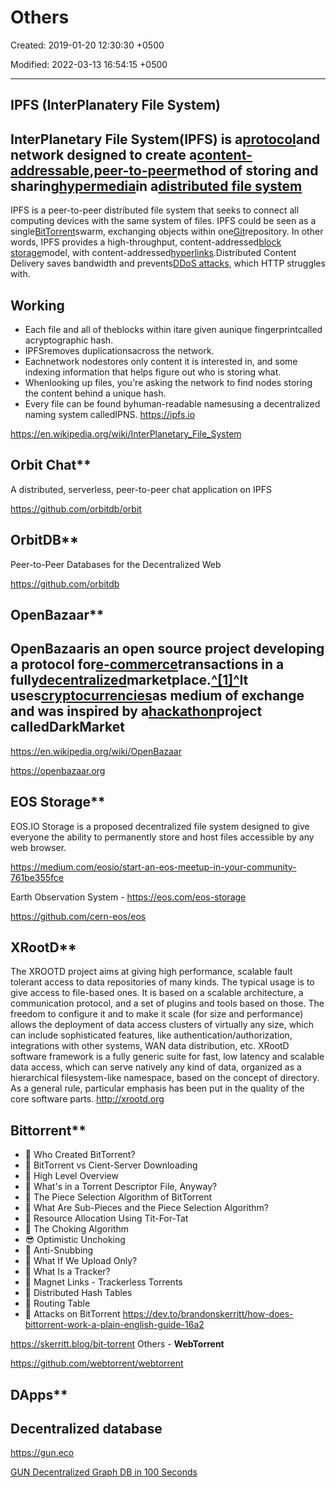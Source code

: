 # Others

Created: 2019-01-20 12:30:30 +0500

Modified: 2022-03-13 16:54:15 +0500

---

## IPFS (InterPlanatery File System)

## InterPlanetary File System(IPFS) is a[protocol](https://en.wikipedia.org/wiki/Communications_protocol)and network designed to create a[content-addressable](https://en.wikipedia.org/wiki/Content-addressable_storage),[peer-to-peer](https://en.wikipedia.org/wiki/Peer-to-peer)method of storing and sharing[hypermedia](https://en.wikipedia.org/wiki/Hypermedia)in a[distributed file system](https://en.wikipedia.org/wiki/Distributed_file_system)

IPFS is a peer-to-peer distributed file system that seeks to connect all computing devices with the same system of files. IPFS could be seen as a single[BitTorrent](https://en.wikipedia.org/wiki/BitTorrent)swarm, exchanging objects within one[Git](https://en.wikipedia.org/wiki/Git_(software))repository. In other words, IPFS provides a high-throughput, content-addressed[block storage](https://en.wikipedia.org/wiki/Block_storage)model, with content-addressed[hyperlinks](https://en.wikipedia.org/wiki/Hyperlink).Distributed Content Delivery saves bandwidth and prevents[DDoS attacks](https://en.wikipedia.org/wiki/Denial-of-service_attack), which HTTP struggles with.

## Working

- Each file and all of theblocks within itare given aunique fingerprintcalled acryptographic hash.
- IPFSremoves duplicationsacross the network.
- Eachnetwork nodestores only content it is interested in, and some indexing information that helps figure out who is storing what.
- Whenlooking up files, you're asking the network to find nodes storing the content behind a unique hash.
- Every file can be found byhuman-readable namesusing a decentralized naming system calledIPNS.
<https://ipfs.io>

<https://en.wikipedia.org/wiki/InterPlanetary_File_System>

## Orbit Chat**

A distributed, serverless, peer-to-peer chat application on IPFS

<https://github.com/orbitdb/orbit>

## OrbitDB**

Peer-to-Peer Databases for the Decentralized Web

<https://github.com/orbitdb>

## OpenBazaar**

## OpenBazaar**is an open source project developing a protocol for[e-commerce](https://en.wikipedia.org/wiki/E-commerce)transactions in a fully[decentralized](https://en.wikipedia.org/wiki/Decentralization)marketplace.[^[1]^](https://en.wikipedia.org/wiki/OpenBazaar#cite_note-1)It uses[cryptocurrencies](https://en.wikipedia.org/wiki/Cryptocurrency)as medium of exchange and was inspired by a[hackathon](https://en.wikipedia.org/wiki/Hackathon)project called**DarkMarket

<https://en.wikipedia.org/wiki/OpenBazaar>

<https://openbazaar.org>

## EOS Storage**

EOS.IO Storage is a proposed decentralized file system designed to give everyone the ability to permanently store and host files accessible by any web browser.

<https://medium.com/eosio/start-an-eos-meetup-in-your-community-761be355fce>

Earth Observation System - <https://eos.com/eos-storage>

<https://github.com/cern-eos/eos>

## XRootD**

The XROOTD project aims at giving high performance, scalable fault tolerant access to data repositories of many kinds. The typical usage is to give access to file-based ones. It is based on a scalable architecture, a communication protocol, and a set of plugins and tools based on those. The freedom to configure it and to make it scale (for size and performance) allows the deployment of data access clusters of virtually any size, which can include sophisticated features, like authentication/authorization, integrations with other systems, WAN data distribution, etc.
XRootD software framework is a fully generic suite for fast, low latency and scalable data access, which can serve natively any kind of data, organized as a hierarchical filesystem-like namespace, based on the concept of directory. As a general rule, particular emphasis has been put in the quality of the core software parts.
<http://xrootd.org>

## Bittorrent**

- 💭 Who Created BitTorrent?
- 🥊 BitTorrent vs Cient-Server Downloading
- 📑 High Level Overview
- 📁 What's in a Torrent Descriptor File, Anyway?
- 🧀 The Piece Selection Algorithm of BitTorrent
- 🌆 What Are Sub-Pieces and the Piece Selection Algorithm?
- 🌱 Resource Allocation Using Tit-For-Tat
- 🎐 The Choking Algorithm
- 😎 Optimistic Unchoking
- 🤕 Anti-Snubbing
- 🤔 What If We Upload Only?
- 🐝 What Is a Tracker?
- 🧲 Magnet Links - Trackerless Torrents
- 🐍 Distributed Hash Tables
- 📌 Routing Table
- 🤺 Attacks on BitTorrent
<https://dev.to/brandonskerritt/how-does-bittorrent-work-a-plain-english-guide-16a2>

<https://skerritt.blog/bit-torrent>
Others - **WebTorrent**

<https://github.com/webtorrent/webtorrent>

## DApps**

## Decentralized database

<https://gun.eco>

[GUN Decentralized Graph DB in 100 Seconds](https://www.youtube.com/watch?v=oTQXzhm8w_8)
